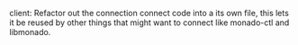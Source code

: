 client: Refactor out the connection connect code into a its own file, this lets
it be reused by other things that might want to connect like monado-ctl and
libmonado.
